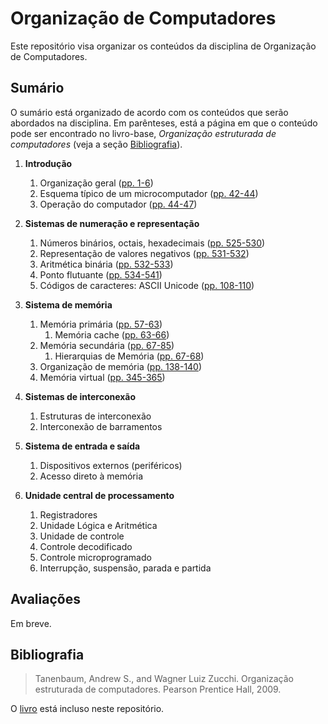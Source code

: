 # Organização de Computadores

Este repositório visa organizar os conteúdos da disciplina de Organização de Computadores.

## Sumário

O sumário está organizado de acordo com os conteúdos que serão abordados na disciplina. Em parênteses, está a página em que o conteúdo pode ser encontrado no livro-base, _Organização estruturada de computadores_ (veja a seção [Bibliografia](#Bibliografia)).

1. **Introdução**
    1. Organização geral (<a href="livro.pdf#page=20">pp. 1-6</a>)
    2. Esquema típico de um microcomputador (<a href="livro.pdf#page=61">pp. 42-44</a>)
    3. Operação do computador (<a href="livro.pdf#page=63">pp. 44-47</a>)

2. **Sistemas de numeração e representação**
    1. Números binários, octais, hexadecimais (<a href="livro.pdf#page=544">pp. 525-530</a>)
    2. Representação de valores negativos (<a href="livro.pdf#page=550">pp. 531-532</a>)
    3. Aritmética binária (<a href="livro.pdf#page=551">pp. 532-533</a>)
    4. Ponto flutuante (<a href="livro.pdf#page=553">pp. 534-541</a>)
    5. Códigos de caracteres: ASCII Unicode (<a href="livro.pdf#page=127">pp. 108-110</a>)

3. **Sistema de memória**
    1. Memória primária (<a href="livro.pdf#page=76">pp. 57-63</a>)
        1. Memória cache (<a href="livro.pdf#page=82">pp. 63-66</a>)
    2. Memória secundária (<a href="livro.pdf#page=86">pp. 67-85</a>)
        1. Hierarquias de Memória (<a href="livro.pdf#page=86">pp. 67-68</a>)
    3. Organização de memória (<a href="livro.pdf#page=157">pp. 138-140</a>) 
    4. Memória virtual (<a href="livro.pdf#page=364">pp. 345-365</a>)

4. **Sistemas de interconexão**
    1. Estruturas de interconexão
    2. Interconexão de barramentos 

5. **Sistema de entrada e saída**
    1. Dispositivos externos (periféricos)
    2. Acesso direto à memória

6. **Unidade central de processamento**
    1. Registradores
    2. Unidade Lógica e Aritmética
    3. Unidade de controle
    4. Controle decodificado
    5. Controle microprogramado
    6. Interrupção, suspensão, parada e partida

## Avaliações

Em breve.

## Bibliografia

> Tanenbaum, Andrew S., and Wagner Luiz Zucchi. Organização estruturada de computadores. Pearson Prentice Hall, 2009.

O <a href="livro.pdf">livro</a> está incluso neste repositório.
